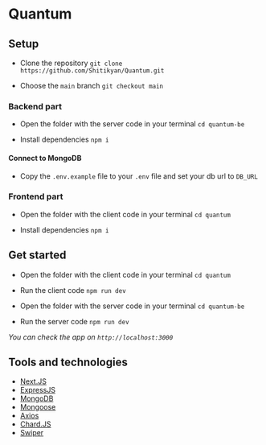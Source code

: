# Quantum

## Setup

- Clone the repository
  `git clone https://github.com/Shitikyan/Quantum.git`

- Choose the `main` branch
  `git checkout main`

### Backend part

- Open the folder with the server code in your terminal
  `cd quantum-be`

- Install dependencies
  `npm i`

#### Connect to MongoDB

- Copy the `.env.example` file to your `.env` file and set your db url to `DB_URL`

### Frontend part

- Open the folder with the client code in your terminal
  `cd quantum`

- Install dependencies
  `npm i`

## Get started

- Open the folder with the client code in your terminal
  `cd quantum`

- Run the client code
  `npm run dev`

- Open the folder with the server code in your terminal
  `cd quantum-be`

- Run the server code
  `npm run dev`

_You can check the app on `http://localhost:3000`_

## Tools and technologies

- [Next.JS](https://nextjs.org/)
- [ExpressJS](https://expressjs.com/)
- [MongoDB](https://www.mongodb.com/)
- [Mongoose](https://mongoosejs.com/)
- [Axios](https://axios-http.com/)
- [Chard.JS](https://www.chartjs.org/)
- [Swiper](https://swiperjs.com/)
